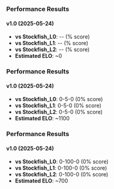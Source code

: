 
### Performance Results

#### v1.0 (2025-05-24)
- **vs Stockfish_L0**: -- (% score)
- **vs Stockfish_L1**: -- (% score)
- **vs Stockfish_L2**: -- (% score)
- **Estimated ELO**: ~0


### Performance Results

#### v1.0 (2025-05-24)
- **vs Stockfish_L0**: 0-5-0 (0% score)
- **vs Stockfish_L1**: 0-5-0 (0% score)
- **vs Stockfish_L2**: 0-5-0 (0% score)
- **Estimated ELO**: ~1100


### Performance Results

#### v1.0 (2025-05-24)
- **vs Stockfish_L0**: 0-100-0 (0% score)
- **vs Stockfish_L1**: 0-100-0 (0% score)
- **vs Stockfish_L2**: 0-100-0 (0% score)
- **Estimated ELO**: ~700

